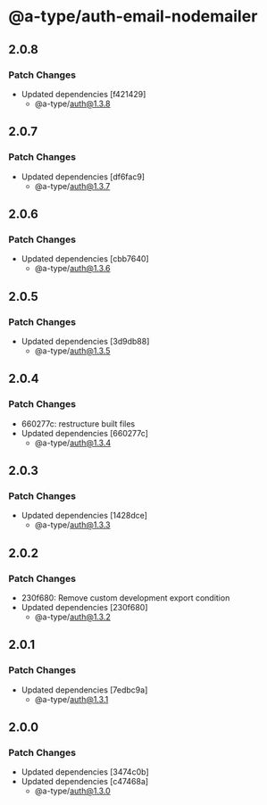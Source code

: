 # @a-type/auth-email-nodemailer

## 2.0.8

### Patch Changes

- Updated dependencies [f421429]
  - @a-type/auth@1.3.8

## 2.0.7

### Patch Changes

- Updated dependencies [df6fac9]
  - @a-type/auth@1.3.7

## 2.0.6

### Patch Changes

- Updated dependencies [cbb7640]
  - @a-type/auth@1.3.6

## 2.0.5

### Patch Changes

- Updated dependencies [3d9db88]
  - @a-type/auth@1.3.5

## 2.0.4

### Patch Changes

- 660277c: restructure built files
- Updated dependencies [660277c]
  - @a-type/auth@1.3.4

## 2.0.3

### Patch Changes

- Updated dependencies [1428dce]
  - @a-type/auth@1.3.3

## 2.0.2

### Patch Changes

- 230f680: Remove custom development export condition
- Updated dependencies [230f680]
  - @a-type/auth@1.3.2

## 2.0.1

### Patch Changes

- Updated dependencies [7edbc9a]
  - @a-type/auth@1.3.1

## 2.0.0

### Patch Changes

- Updated dependencies [3474c0b]
- Updated dependencies [c47468a]
  - @a-type/auth@1.3.0

